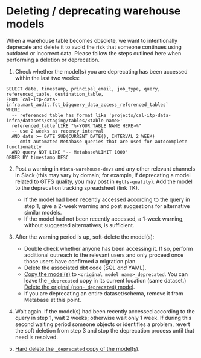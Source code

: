 # Deleting / deprecating warehouse models

When a warehouse table becomes obsolete, we want to intentionally deprecate and delete it to avoid the risk that someone continues using outdated or incorrect data. Please follow the steps outlined here when performing a deletion or deprecation.

1. Check whether the model(s) you are deprecating has been accessed within the last two weeks:
```
SELECT date, timestamp, principal_email, job_type, query, referenced_table, destination_table,
FROM `cal-itp-data-infra.mart_audit.fct_bigquery_data_access_referenced_tables`
WHERE
  -- referenced table has format like 'projects/cal-itp-data-infra/datasets/staging/tables/<table name>'
  referenced_table LIKE "%<YOUR TABLE NAME HERE>%"
  -- use 2 weeks as recency interval
  AND date >= DATE_SUB(CURRENT_DATE(), INTERVAL 2 WEEK)
  -- omit automated Metabase queries that are used for autocomplete functionality
  AND query NOT LIKE "-- Metabase%LIMIT 1000"
ORDER BY timestamp DESC
```

2. Post a warning in `#data-warehouse-devs` and any other relevant channels in Slack (this may vary by domain; for example, if deprecating a model related to GTFS quality, you may post in `#gtfs-quality`). Add the model to the deprecation tracking spreadsheet (link TK).
    * If the model had been recently accessed according to the query in step 1, give a 2-week warning and post suggestions for alternative similar models.
    * If the model had not been recently accessed, a 1-week warning, without suggested alternatives, is sufficient.

3. After the warning period is up, soft-delete the model(s):
    * Double check whether anyone has been accessing it. If so, perform additional outreach to the relevant users and only proceed once those users have confirmed a migration plan.
    * Delete the associated dbt code (SQL *and* YAML).
    * [Copy the model(s)](https://cloud.google.com/bigquery/docs/managing-tables#copying_a_single_source_table) to `<original model name>_deprecated`. You can leave the `_deprecated` copy in its current location (same dataset.) [Delete the original (non-`_deprecated`) model](https://cloud.google.com/bigquery/docs/managing-tables#deleting_a_table).
    * If you are deprecating an entire dataset/schema, remove it from Metabase at this point.

4. Wait again. If the model(s) had been recently accessed according to the query in step 1, wait 2 weeks; otherwise wait only 1 week. If during this second waiting period someone objects or identifies a problem, revert the soft deletion from step 3 and stop the deprecation process until that need is resolved.

5. [Hard delete the `_deprecated` copy of the model(s)](https://cloud.google.com/bigquery/docs/managing-tables#deleting_a_table).
